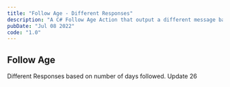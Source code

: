 ```yaml
---
title: "Follow Age - Different Responses"
description: "A C# Follow Age Action that output a different message based on the number of days followed"
pubDate: "Jul 08 2022"
code: "1.0"
---
```

## Follow Age

Different Responses based on number of days followed.
Update 26
